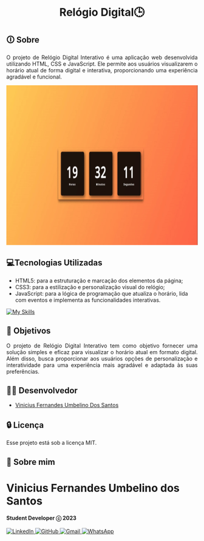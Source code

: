 <h1 align="center">Relógio Digital🕒</h1>
<h2>🛈 Sobre </h2>
<p align="justify">O projeto de Relógio Digital Interativo é uma aplicação web desenvolvida utilizando HTML, CSS e JavaScript. Ele permite aos usuários visualizarem o horário atual de forma digital e interativa, proporcionando uma experiência agradável e funcional.</p>
<p align="center">
<img width="1000" height="420" src="https://github.com/vinicinfernandes/Projeto_Relogio_Digital-/blob/main/IMGS/relogio.gif">
</img>
</p>
<h2>💻Tecnologias Utilizadas</h2>
<ul>
<li>HTML5: para a estruturação e marcação dos elementos da página;</li> 
<li>CSS3: para a estilização e personalização visual do relógio;</li> 
<li>JavaScript: para a lógica de programação que atualiza o horário, lida com eventos e implementa as funcionalidades interativas.</li> 
</ul>

[![My Skills](https://skillicons.dev/icons?i=js,html,css)](https://skillicons.dev)
<h2>🎯 Objetivos</h2>

<p align="justify">O projeto de Relógio Digital Interativo tem como objetivo fornecer uma solução simples e eficaz para visualizar o horário atual em formato digital. Além disso, busca proporcionar aos usuários opções de personalização e interatividade para uma experiência mais agradável e adaptada às suas preferências.</p>

<h2>👨‍🎓 Desenvolvedor</h2> 

- [Vinicius Fernandes Umbelino Dos Santos](https://github.com/vinicinfernandes)


## 🔒 Licença

Esse projeto está sob a licença MIT.

## 🤵 Sobre mim
<h1>Vinicius Fernandes Umbelino dos Santos</h1>
<strong>Student Developer ⓒ 2023</strong>
<br/>
<br/>

<a href="https://www.linkedin.com/in/vinicius-fernandes-432584aa/" target="_blank" rel="external">
<img alt="LinkedIn" src="https://img.shields.io/badge/linkedin-%230077B5.svg?style=for-the-badge&logo=linkedin&logoColor=white"/>
</a>

<a href="https://github.com/vinicinfernandes" target="_blank" rel="external">
<img alt="GitHub" src="https://img.shields.io/badge/github-%23121011.svg?style=for-the-badge&logo=github&logoColor=white"/>
</a>

<a href="mailto:viniciusub540@gmail.com" target="_blank" rel="external">
<img alt="Gmail" src="https://img.shields.io/badge/Gmail-D14836?style=for-the-badge&logo=gmail&logoColor=white" />
</a>

<a href="https://wa.me/5511993961235?text=Ol%C3%A1%21" target="_blank" rel="external">
<img alt="WhatsApp" src="https://img.shields.io/badge/WhatsApp-25D366?style=for-the-badge&logo=whatsapp&logoColor=white"/>
</a>


<br/>
<br/>
</div>
